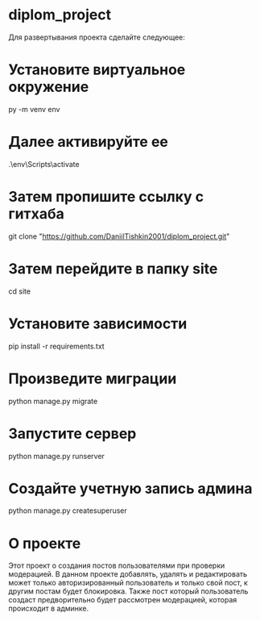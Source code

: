 # diplom_project

 Для развертывания проекта сделайте следующее:
# Установите виртуальное окружение
py -m venv env

# Далее активируйте ее

.\env\Scripts\activate

# Затем пропишите ссылку с гитхаба
git clone "https://github.com/DaniilTishkin2001/diplom_project.git"

# Затем перейдите в папку site
 cd site

# Установите зависимости

pip install -r requirements.txt

# Произведите миграции

python manage.py migrate

# Запустите сервер

python manage.py runserver

# Cоздайте учетную запись админа

python manage.py createsuperuser

# О проекте
Этот проект о создания постов пользователями при проверки модерацией.
В данном проекте добавлять, удалять и редактировать может
только авторизированный пользователь и только 
свой пост, к другим постам будет блокировка. 
Также пост который пользователь создаст 
предворительно будет рассмотрен модерацией, 
которая происходит в админке.  


